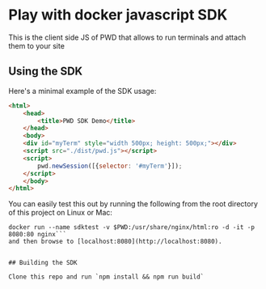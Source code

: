 # Play with docker javascript SDK

This is the client side JS of PWD that allows to run terminals and attach them to your site


## Using the SDK

Here's a minimal example of the SDK usage:


```html
<html>
    <head>
        <title>PWD SDK Demo</title>
    </head>
    <body>
    <div id="myTerm" style="width 500px; height: 500px;"></div>
    <script src="./dist/pwd.js"></script>
    <script>
        pwd.newSession([{selector: '#myTerm'}]);
    </script>                                                                                                                                                                                                                                
    </body>
</html>
```
You can easily test this out by running the following from the root directory of this project on Linux or Mac:
```
docker run --name sdktest -v $PWD:/usr/share/nginx/html:ro -d -it -p 8080:80 nginx```
and then browse to [localhost:8080](http://localhost:8080).


## Building the SDK

Clone this repo and run `npm install && npm run build`

